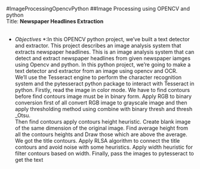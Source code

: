 
#ImageProcessingOpencvPython
##Image Processing using OPENCV and python<br>
Title: **Newspaper Headlines Extraction**<br><br>
* *Objectives* *:In this OPENCV python project, we’ve built a text detector and extractor. This project describes an image analysis system that extracts newspaper headlines.
This is an image analysis system that can detect and extract newspaper headlines from given newspaper iamges using Opencv and python. In this python project,
we’re going to make a text detector and extractor from an image 
using opencv and OCR.<br>
We’ll use the Tesseract engine to perform the character recognition system and the pytesseract python package to interact with Tesseract in python.
Firstly, read the image in color mode. We have to find contours before find contours image must be in binary form.
Apply RGB to binary conversion first of all convert RGB image to grayscale image 
and then apply thresholding method using combine with binary thresh and 
thresh _Otsu. <br>
Then find contours apply contours height heuristic. Create blank image of the same dimension of the original image. Find average height from all the contours 
heights and Draw those which are above the average. We got the title contours.
Apply RLSA algorithm to connect the title contours and avoid noise with some heuristics.
Apply width heuristic for filter contours based on width. Finally, pass the images to pytesseract to get the text<br>


